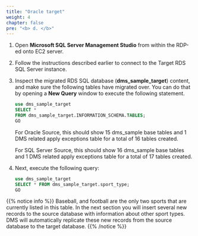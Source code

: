 ```yaml
---
title: "Oracle target"
weight: 4
chapter: false
pre: "<b> d. </b>"
---
```


1. Open **Microsoft SQL Server Management Studio** from within the RDP-ed onto EC2 server.

1. Follow the instructions described earlier to connect to the Target RDS SQL Server instance.

1. Inspect the migrated RDS SQL database (**dms_sample_target**) content, and make sure the following tables have migrated over. You can do that by opening a **New Query** window to execute the following statement.

    ```sql
    use dms_sample_target
    SELECT *
    FROM dms_sample_target.INFORMATION_SCHEMA.TABLES;
    GO
    ```

    For Oracle Source, this should show 15 dms_sample base tables and 1 DMS related apply exceptions table for a total of 16 tables created.

    For SQL Server Source, this should show 16 dms_sample base tables and 1 DMS related apply exceptions table for a total of 17 tables created.

1. Next, execute the following query:

    ```sql
    use dms_sample_target
    SELECT * FROM dms_sample_target.sport_type;
    GO
    ```

{{% notice info %}}
Baseball, and football are the only two sports that are currently listed in this table. In the next section you will insert several new records to the source database with information about other sport types. DMS will automatically replicate these new records from the source database to the target database.
{{% /notice %}}